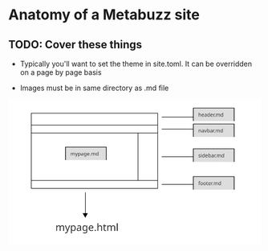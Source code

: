 # Anatomy of a Metabuzz site

## TODO: Cover these things
- Typically you'll want to set the theme in site.toml. It can be overridden on a page 
by page basis

* Images must be in same directory as .md file

![Chart showing how Metabuzz combines header, footer, navbar, and sidebar files with the article text to form an HTML file](anatomy-page.svg)
